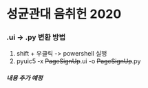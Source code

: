 # 성균관대 음취헌 2020

### .ui -> .py 변환 방법
1. shift + 우클릭 -> powershell 실행
2. pyuic5 -x ~~PageSignUp~~.ui -o ~~PageSignUp~~.py




##### 내용 추가 예정
